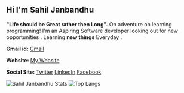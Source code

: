 ## Hi I'm Sahil Janbandhu
**"Life should be Great rather then Long".**
On adventure on learning programming! 
I'm an Aspiring Software developer looking out for new opportunities .
Learning **new things** Everyday . 

**Gmail id:**
[Gmail](https://www.github.com/sahil14498@gmail.com)

**Website:** [My Website](https://sahiljanbandhu.github.io/)

**Social Site:**
[Twitter](https://twitter.com/sahil_janbandhu) [LinkedIn](https://www.linkedin.com/in/sahil-janbandhu/) [Facebook](https://www.facebook.com/s.d.janbandhu)

  
![Sahil Janbandhu Stats](https://github-readme-stats.vercel.app/api?username=sahiljanbandhu&show_icons=true&theme=vision-friendly-dark)  ![Top Langs](https://github-readme-stats.vercel.app/api/top-langs/?username=sahiljanbandhu&layout=compact)



  





